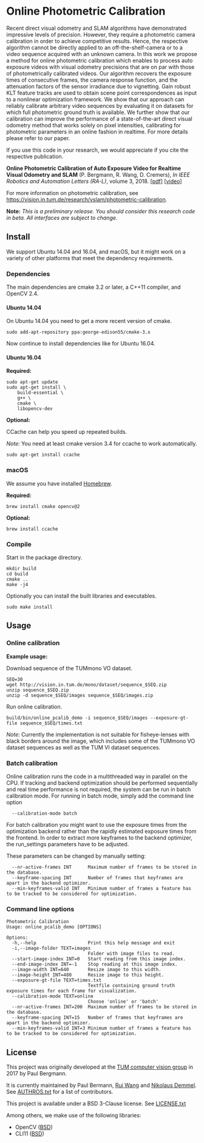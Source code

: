 # Online Photometric Calibration

Recent direct visual odometry and SLAM algorithms have demonstrated
impressive levels of precision. However, they require a photometric
camera calibration in order to achieve competitive results. Hence, the
respective algorithm cannot be directly applied to an
off-the-shelf-camera or to a video sequence acquired with an unknown
camera. In this work we propose a method for online photometric
calibration which enables to process auto exposure videos with visual
odometry precisions that are on par with those of photometrically
calibrated videos. Our algorithm recovers the exposure times of
consecutive frames, the camera response function, and the attenuation
factors of the sensor irradiance due to vignetting. Gain robust KLT
feature tracks are used to obtain scene point correspondences as input
to a nonlinear optimization framework. We show that our approach can
reliably calibrate arbitrary video sequences by evaluating it on
datasets for which full photometric ground truth is available. We
further show that our calibration can improve the performance of a
state-of-the-art direct visual odometry method that works solely on
pixel intensities, calibrating for photometric parameters in an online
fashion in realtime. For more details please refer to our paper.

If you use this code in your research, we would appreciate if you cite
the respective publication.

**Online Photometric Calibration of Auto Exposure Video for Realtime Visual Odometry and SLAM**
(P. Bergmann, R. Wang, D. Cremers),
*In IEEE Robotics and Automation Letters (RA-L)*, volume 3, 2018.
[[pdf](https://vision.in.tum.de/_media/spezial/bib/bergmann17calibration.pdf)]
[[video](https://youtu.be/nQHMG0c6Iew)]

For more information on photometric calibration, see
https://vision.in.tum.de/research/vslam/photometric-calibration.

**Note:** *This is a preliminary release. You should consider this
research code in beta. All interfaces are subject to change.*

## Install

We support Ubuntu 14.04 and 16.04, and macOS, but it might work on a
variety of other platforms that meet the dependency requirements.

### Dependencies

The main dependencies are cmake 3.2 or later, a C++11 compiler, and
OpenCV 2.4.

#### Ubuntu 14.04

On Ubuntu 14.04 you need to get a more recent version of cmake.

```
sudo add-apt-repository ppa:george-edison55/cmake-3.x
```

Now continue to install dependencies like for Ubuntu 16.04.

#### Ubuntu 16.04

**Required:**

```
sudo apt-get update
sudo apt-get install \
    build-essential \
    g++ \
    cmake \
    libopencv-dev
```

**Optional:**

CCache can help you speed up repeated builds.

*Note:* You need at least cmake version 3.4 for ccache to work
 automatically.

```
sudo apt-get install ccache
```

### macOS

We assume you have installed [Homebrew](https://brew.sh).


**Required:**

```
brew install cmake opencv@2
```

**Optional:**

```
brew install ccache
```

### Compile

Start in the package directory.

```
mkdir build
cd build
cmake ..
make -j4
```

Optionally you can install the built libraries and executables.

```
sudo make install
```


## Usage

### Online calibration

**Example usage:**

Download sequence of the TUMmono VO dataset.

```
SEQ=30
wget http://vision.in.tum.de/mono/dataset/sequence_$SEQ.zip
unzip sequence_$SEQ.zip
unzip -d sequence_$SEQ/images sequence_$SEQ/images.zip
```

Run online calibration.

```
build/bin/online_pcalib_demo -i sequence_$SEQ/images --exposure-gt-file sequence_$SEQ/times.txt
```

*Note:* Currently the implementation is not suitable for
 fisheye-lenses with black borders around the image, which includes
 some of the TUMmono VO dataset sequences as well as the TUM VI
 dataset sequences.

### Batch calibration

Online calibration runs the code in a multithreaded way in parallel on the CPU.
If tracking and backend optimization should be performed sequentially and real time 
performance is not required, the system can be run in batch calibration mode.
For running in batch mode, simply add the command line option

```
  --calibration-mode batch
```

For batch calibration you might want to use the exposure times from the optimization
backend rather than the rapidly estimated exposure times from the frontend. In order 
to extract more keyframes to the backend optimizer, the run_settings parameters have to
be adjusted.

These parameters can be changed by manually setting:

```
  --nr-active-frames INT      Maximum number of frames to be stored in the database.
  --keyframe-spacing INT      Number of frames that keyframes are apart in the backend optimizer.
  --min-keyframes-valid INT   Minimum number of frames a feature has to be tracked to be considered for optimization.
```

### Command line options

```
Photometric Calibration
Usage: online_pcalib_demo [OPTIONS]

Options:
  -h,--help                   Print this help message and exit
  -i,--image-folder TEXT=images
                              Folder with image files to read.
  --start-image-index INT=0   Start reading from this image index.
  --end-image-index INT=-1    Stop reading at this image index.
  --image-width INT=640       Resize image to this width.
  --image-height INT=480      Resize image to this height.
  --exposure-gt-file TEXT=times.txt
                              Textfile containing ground truth exposure times for each frame for visualization.
  --calibration-mode TEXT=online
                              Choose 'online' or 'batch'
  --nr-active-frames INT=200  Maximum number of frames to be stored in the database.
  --keyframe-spacing INT=15   Number of frames that keyframes are apart in the backend optimizer.
  --min-keyframes-valid INT=3 Minimum number of frames a feature has to be tracked to be considered for optimization.
```


## License

This project was originally developed at the [TUM computer vision
group](https://vision.in.tum.de) in 2017 by Paul Bergmann.

It is currently maintained by Paul Bermann,
[Rui Wang](https://vision.in.tum.de/members/wangr) and
[Nikolaus Demmel](https://vision.in.tum.de/members/demmeln). See
[AUTHROS.txt](AUTHORS.txt) for a list of contributors.

This project is available under a BSD 3-Clause license.
See [LICENSE.txt](LICENSE.txt)

Among others, we make use of the following libraries:

 * OpenCV ([BSD](https://opencv.org/license.html))
 * CLI11 ([BSD](https://github.com/CLIUtils/CLI11/blob/master/LICENSE))


